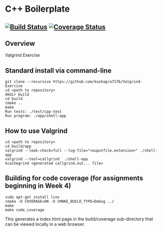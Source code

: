 # C++ Boilerplate
[![Build Status](https://travis-ci.com/kushagra7176/Valgrind-Exercise.svg?branch=master)](https://travis-ci.com/kushagra7176/Valgrind-Exercise)
[![Coverage Status](https://coveralls.io/repos/github/kushagra7176/Valgrind-Exercise/badge.svg?branch=master)](https://coveralls.io/github/kushagra7176/Valgrind-Exercise?branch=master)
---

## Overview

Valgrind Exercise

## Standard install via command-line
```
git clone --recursive https://github.com/kushagra7176/Valgrind-Exercise
cd <path to repository>
mkdir build
cd build
cmake ..
make
Run tests: ./test/cpp-test
Run program: ./app/shell-app
```

## How to use Valgrind
```
cd <path to repository>
cd build/app
valgrind --leak-check=full --log-file="<ouputfile.extension>" ./shell-app 
valgrind --tool=callgrind  ./shell-app
kcachegrind <generated callgrind.out... file> 
```
## Building for code coverage (for assignments beginning in Week 4)
```
sudo apt-get install lcov
cmake -D COVERAGE=ON -D CMAKE_BUILD_TYPE=Debug ../
make
make code_coverage
```
This generates a index.html page in the build/coverage sub-directory that can be viewed locally in a web browser.

